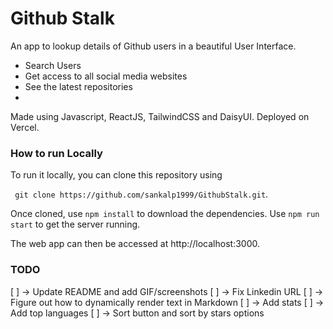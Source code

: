
# Github Stalk

An app to lookup details of Github users in a beautiful User Interface.

- Search Users
- Get access to all social media websites
- See the latest repositories
- 

Made using Javascript, ReactJS, TailwindCSS and DaisyUI. Deployed on Vercel. 


### How to run Locally

To run it locally, you can clone this repository using 

``` git clone https://github.com/sankalp1999/GithubStalk.git```. 

Once cloned, use ```npm install``` to download the dependencies. Use ```npm run start``` to get the server running. 

The web app can then be accessed at http://localhost:3000.

### TODO
[  ] -> Update README and add GIF/screenshots
[  ] -> Fix Linkedin URL
[  ] -> Figure out how to dynamically render text in Markdown
[  ] -> Add stats
[  ] -> Add top languages
[  ] -> Sort button and sort by stars options 



